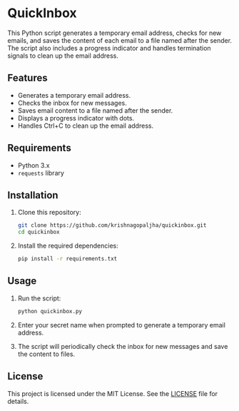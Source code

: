 # QuickInbox

This Python script generates a temporary email address, checks for new emails, and saves the content of each email to a file named after the sender. The script also includes a progress indicator and handles termination signals to clean up the email address.

## Features

- Generates a temporary email address.
- Checks the inbox for new messages.
- Saves email content to a file named after the sender.
- Displays a progress indicator with dots.
- Handles Ctrl+C to clean up the email address.

## Requirements

- Python 3.x
- `requests` library

## Installation

1. Clone this repository:
    ```sh
    git clone https://github.com/krishnagopaljha/quickinbox.git
    cd quickinbox
    ```

2. Install the required dependencies:
    ```sh
    pip install -r requirements.txt
    ```

## Usage

1. Run the script:
    ```sh
    python quickinbox.py
    ```

2. Enter your secret name when prompted to generate a temporary email address.

3. The script will periodically check the inbox for new messages and save the content to files.

## License

This project is licensed under the MIT License. See the [LICENSE](LICENSE) file for details.
